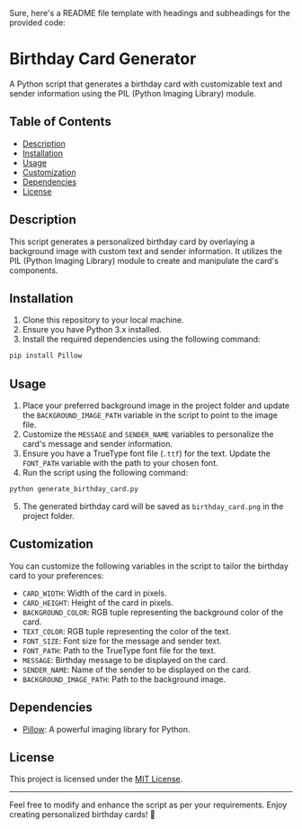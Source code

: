 Sure, here's a README file template with headings and subheadings for the provided code:

# Birthday Card Generator

A Python script that generates a birthday card with customizable text and sender information using the PIL (Python Imaging Library) module.

## Table of Contents

- [Description](#description)
- [Installation](#installation)
- [Usage](#usage)
- [Customization](#customization)
- [Dependencies](#dependencies)
- [License](#license)

## Description

This script generates a personalized birthday card by overlaying a background image with custom text and sender information. It utilizes the PIL (Python Imaging Library) module to create and manipulate the card's components.

## Installation

1. Clone this repository to your local machine.
2. Ensure you have Python 3.x installed.
3. Install the required dependencies using the following command:

```bash
pip install Pillow
```

## Usage

1. Place your preferred background image in the project folder and update the `BACKGROUND_IMAGE_PATH` variable in the script to point to the image file.
2. Customize the `MESSAGE` and `SENDER_NAME` variables to personalize the card's message and sender information.
3. Ensure you have a TrueType font file (`.ttf`) for the text. Update the `FONT_PATH` variable with the path to your chosen font.
4. Run the script using the following command:

```bash
python generate_birthday_card.py
```

5. The generated birthday card will be saved as `birthday_card.png` in the project folder.

## Customization

You can customize the following variables in the script to tailor the birthday card to your preferences:

- `CARD_WIDTH`: Width of the card in pixels.
- `CARD_HEIGHT`: Height of the card in pixels.
- `BACKGROUND_COLOR`: RGB tuple representing the background color of the card.
- `TEXT_COLOR`: RGB tuple representing the color of the text.
- `FONT_SIZE`: Font size for the message and sender text.
- `FONT_PATH`: Path to the TrueType font file for the text.
- `MESSAGE`: Birthday message to be displayed on the card.
- `SENDER_NAME`: Name of the sender to be displayed on the card.
- `BACKGROUND_IMAGE_PATH`: Path to the background image.

## Dependencies

- [Pillow](https://python-pillow.org/): A powerful imaging library for Python.

## License

This project is licensed under the [MIT License](LICENSE).

---

Feel free to modify and enhance the script as per your requirements. Enjoy creating personalized birthday cards! 🎉
